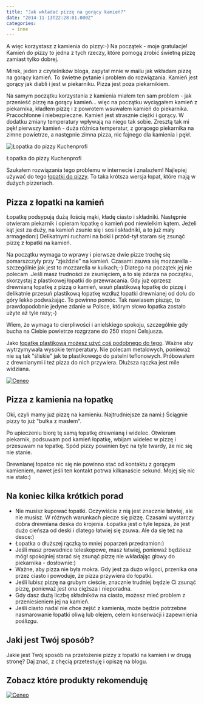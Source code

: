 ```yaml
---
title: "Jak wkładać pizzę na gorący kamień?"
date: "2014-11-13T22:28:01.000Z"
categories: 
  - inne
---
```


A więc korzystasz z kamienia do pizzy:-) Na początek - moje gratulacje! Kamień do pizzy to jedna z tych rzeczy, które pomogą zrobić świetną pizzę zamiast tylko dobrej.

Mirek, jeden z czytelników bloga, zapytał mnie w mailu jak wkładam pizzę na gorący kamień. To świetne pytanie i problem do rozwiązania. Kamień jest gorący jak diabli i jest w piekarniku. Pizza jest poza piekarnikiem.

Na samym początku korzystania z kamienia miałem ten sam problem - jak przenieść pizzę na gorący kamień... więc na początku wyciągałem kamień z piekarnika, kładłem pizzę i z powrotem wsuwałem kamień do piekarnika. Pracochłonne i niebezpieczne. Kamień jest strasznie ciężki i gorący. W dodatku zmiany temperatury wpływają na niego tak sobie. Zresztą tak mi pękł pierwszy kamień - duża różnica temperatur, z gorącego piekarnika na zimne powietrze, a następnie zimna pizza, nic fajnego dla kamienia i pękł.

![Łopatka do pizzy Kuchenprofi](lopatka-do-pizzy-kuchenprofi-300x300.jpg)

Łopatka do pizzy Kuchenprofi

Szukałem rozwiązania tego problemu w internecie i znalazłem! Najlepiej używać do tego <a title="Łopatka do pizzy" href="/lopatka-pizzy/">łopatki do pizzy</a>. To taka krótsza wersja łopat, które mają w dużych pizzeriach.

## Pizza z łopatki na kamień

Łopatkę podsypują dużą ilością mąki, kładę ciasto i składniki. Następnie otwieram piekarnik i opieram łopatkę o kamień pod niewielkim kątem. Jeżeli kąt jest za duży, na kamień zsunie się i sos i składniki, a to już mały armagedon:) Delikatnymi ruchami na boki i przód-tył staram się zsunąć pizzę z łopatki na kamień.

Na początku wymaga to wprawy i pierwsze dwie pizze trochę się pomarszczyły przy "zjeździe" na kamień. Czasami zsuwa się mozzarella - szczególnie jak jest to mozzarella w kulkach;-) Dlatego na początek jej nie polecam .Jeśli masz trudności ze zsunięciem, a to się zdarza na początku, skorzystaj z plastikowej łopatki do przewracania. Gdy już oprzesz drewnianą łopatkę z pizzą o kamień, wsuń plastikową łopatkę do pizzę i delikatnie przesuń plastikową łopatkę wzdłuż łopatki drewnianej od dołu do góry lekko podważając. To powinno pomóc. Tak nawiasem pisząc, to prawdopodobnie jedyne zdanie w Polsce, którym słowo łopatka zostało użyte aż tyle razy;-)

Wiem, że wymaga to cierpliwości i anielskiego spokoju, szczególnie gdy bucha na Ciebie powietrze rozgrzane do 250 stopni Celsjusza.

Jako [łopatkę plastikową możesz użyć coś podobnego do tego](http://www.ceneo.pl/2395917#cid=7705&crid=36300&pid=5958). Ważne aby wytrzymywała wysokie temperatury. Nie polecam metalowych, ponieważ nie są tak "śliskie" jak te plastikowego do patelni teflonowych. Próbowałem z drewnianymi i też pizza do nich przywiera. Dłuższa rączka jest mile widziana.

[![Ceneo](ap-logo-transparent-small.png)](http://www.ceneo.pl/#pid=5958&crid=36299&cid=7705 "Ceneo") 

<script type="text/javascript" charset="utf-8">// <![CDATA[ if (typeof CeneoAPOptions == "undefined" || CeneoAPOptions == null) { var CeneoAPOptions = new Array(); stamp = parseInt(new Date().getTime()/86400, 10); var script = document.createElement("script"); script.setAttribute("type", "text/javascript"); script.setAttribute("src", "//partnerzyapi.ceneo.pl/External/ap.js?"+stamp); script.setAttribute("charset", "utf-8"); var head = document.getElementsByTagName("head")[0]; head.appendChild(script); } CeneoAPOptions[CeneoAPOptions.length] = { ad_creation: 36299, ad_channel: 7705, ad_partner: 5958, ad_type: 3, ad_content: '33288431,2395917,1380187,26444664', ad_format: 1, ad_newpage: true, ad_basket: true, ad_container: 'ceneoaffcontainer36299', ad_formatTypeId: 1, ad_contextual: false, ad_recommended: false }; // ]]></script>

## Pizza z kamienia na łopatkę

Oki, czyli mamy już pizzę na kamieniu. Najtrudniejsze za nami:) Ściągnie pizzy to już "bułka z masłem".

Po upieczeniu biorę tę samą łopatkę drewnianą i widelec. Otwieram piekarnik, podsuwam pod kamień łopatkę, wbijam widelec w pizzę i przesuwam na łopatkę. Spód pizzy powinien być na tyle twardy, że nic się nie stanie.

Drewnianej łopatce nic się nie powinno stać od kontaktu z gorącym kamieniem, nawet jeśli ten kontakt potrwa kilkanaście sekund. Mojej się nic nie stało:)

## Na koniec kilka krótkich porad

- Nie musisz kupować łopatki. Oczywiście z nią jest znacznie łatwiej, ale nie musisz. W różnych warunkach piecze się pizzę. Czasami wystarczy dobra drewniana deska do krojenia. Łopatka jest o tyle lepsza, że jest dużo cieńsza od deski i dlatego łatwiej się zsuwa. Ale da się też na desce:)
- Łopatka o dłuższej rączką to mniej poparzeń przedramion:)
- Jeśli masz prowadnice teleskopowe, masz łatwiej, ponieważ będziesz mógł spokojniej starać się zsunąć pizzę nie wkładając głowy do piekarnika - dosłownie:)
- Ważne, aby pizza nie była mokra. Gdy jest za dużo wilgoci, przenika ona przez ciasto i powoduje, że pizza przywiera do łopatki.
- Jeśli lubisz pizzę na grubym cieście, znacznie trudniej będzie Ci zsunąć pizzę, ponieważ jest ona cięższa i nieporadna.
- Gdy dasz dużą liczbę składników na ciasto, możesz mieć problem z przeniesieniem jej na kamień.
- Jeśli ciasto nadal nie chce zejść z kamienia, może będzie potrzebne nasmarowanie łopatki oliwą lub olejem, celem konserwacji i zapewnienia poślizgu.

## Jaki jest Twój sposób?

Jakie jest Twój sposób na przełożenie pizzy z łopatki na kamień i w drugą stronę? Daj znać, z chęcią przetestuję i opiszę na blogu.

## Zobacz które produkty rekomenduję

[![Ceneo](ap-logo-transparent-small.png)](http://www.ceneo.pl/#pid=5958&crid=36301&cid=7705 "Ceneo") 

<script type="text/javascript" charset="utf-8">// <![CDATA[ if (typeof CeneoAPOptions == "undefined" || CeneoAPOptions == null) { var CeneoAPOptions = new Array(); stamp = parseInt(new Date().getTime()/86400, 10); var script = document.createElement("script"); script.setAttribute("type", "text/javascript"); script.setAttribute("src", "//partnerzyapi.ceneo.pl/External/ap.js?"+stamp); script.setAttribute("charset", "utf-8"); var head = document.getElementsByTagName("head")[0]; head.appendChild(script); } <div></div> CeneoAPOptions[CeneoAPOptions.length] = { ad_creation: 36301, ad_channel: 7705, ad_partner: 5958, ad_type: 3, ad_content: '6754864,10200823,36965956,39237890,39237891', ad_format: 1, ad_newpage: true, ad_basket: true, ad_container: 'ceneoaffcontainer36301', ad_formatTypeId: 1, ad_contextual: false, ad_recommended: false }; // ]]></script>
